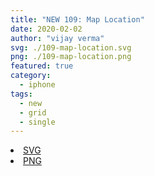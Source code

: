 ```yaml
---
title: "NEW 109: Map Location"
date: 2020-02-02
author: "vijay verma"
svg: ./109-map-location.svg
png: ./109-map-location.png
featured: true
category:
  - iphone
tags:
  - new
  - grid
  - single
---
```

<li><a href="./109-map-location.svg" download className="btn-svg">SVG</a></li>
<li><a href="/109-map-location.png" download className="btn-png">PNG</a></li>

